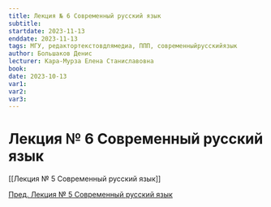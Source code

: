 ```yaml
---
title: Лекция № 6 Современный русский язык
subtitle:
startdate: 2023-11-13
enddate: 2023-11-13
tags: МГУ, редактортекстовдлямедиа, ППП, современныйрусскийязык
author: Большаков Денис
lecturer: Кара-Мурза Елена Станиславовна
book:
date: 2023-10-13
var1:
var2:
var3:
---
```

# Лекция № 6 Современный русский язык


[[Лекция № 5 Современный русский язык]]

[Пред. Лекция № 5 Современный русский язык](https://github.com/denisbolshakoff/MSU/blob/main/Современный%20русский%20язык/Лекция%20№%205%20Современный%20русский%20язык.md)  
